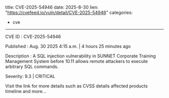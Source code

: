  
title: CVE-2025-54946
date: 2025-8-30
lien: "https://cvefeed.io/vuln/detail/CVE-2025-54946"
categories:
  - cve
---

CVE ID : CVE-2025-54946

Published :  Aug. 30
2025
4:15 a.m. | 4 hours
25 minutes ago

Description : A SQL injection vulnerability in SUNNET Corporate Training Management System before 10.11 allows remote attackers to execute arbitrary SQL commands.

Severity: 9.3 | CRITICAL

Visit the link for more details
such as CVSS details
affected products
timeline
and more...
